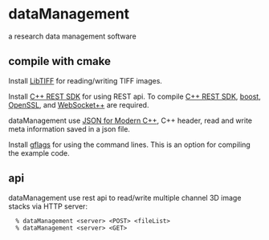 # dataManagement
a research data management software

## compile with cmake
Install [LibTIFF][] for reading/writing TIFF images.

Install [C++ REST SDK][] for using REST api. To compile [C++ REST SDK][], [boost][], [OpenSSL][], and [WebSocket++][] are required.

dataManagement use [JSON for Modern C++][], C++ header, read and write meta information saved in a json file.

Install [gflags][] for using the command lines. This is an option for compiling the example code.

## api
dataManagement use rest api to read/write multiple channel 3D image stacks via HTTP server:
```
  % dataManagement <server> <POST> <fileList>
  % dataManagement <server> <GET>
```
  
##

[LibTIFF]: http://www.remotesensing.org/libtiff
[C++ REST SDK]:https://github.com/Microsoft/cpprestsdk
[gflags]: https://github.com/gflags/gflags
[JSON for Modern C++]:https://github.com/nlohmann/json
[boost]:http://www.boost.org
[OpenSSL]:https://www.openssl.org
[WebSocket++]: https://github.com/zaphoyd/websocketpp

